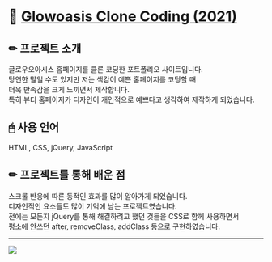 # 📌 [Glowoasis Clone Coding (2021)](http://did3296.dothome.co.kr/glowoasis/)

## ✏ 프로젝트 소개
글로우오아시스 홈페이지를 클론 코딩한 포트폴리오 사이트입니다.  
당연한 말일 수도 있지만 저는 색감이 예쁜 홈페이지를 코딩할 때  
더욱 만족감을 크게 느끼면서 제작합니다.  
특히 뷰티 홈페이지가 디자인이 개인적으로 예쁘다고 생각하여 제작하게 되었습니다.  

## 🖱 사용 언어
HTML, CSS, jQuery, JavaScript  

## ✏ 프로젝트를 통해 배운 점  
스크롤 반응에 따른 동적인 효과를 많이 알아가게 되었습니다.  
디자인적인 요소들도 많이 기억에 남는 프로젝트였습니다.  
전에는 모든지 jQuery를 통해 해결하려고 했던 것들을 CSS로 함께 사용하면서   
평소에 안쓰던 after, removeClass, addClass 등으로 구현하였습니다.

-----

![](https://images.velog.io/images/hyerimiya/post/f06f46ff-ff0a-4446-b878-ebdbdaddbac7/pc.png)
